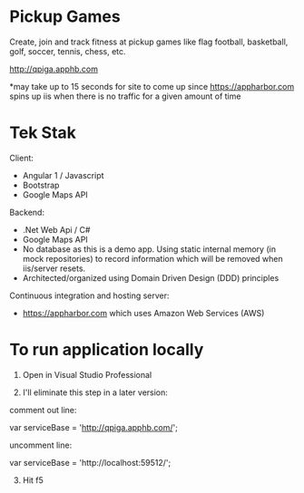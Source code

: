 # Pickup Games

Create, join and track fitness at pickup games like flag football, basketball, golf, soccer, tennis, chess, etc.

http://qpiga.apphb.com 

*may take up to 15 seconds for site to come up since https://appharbor.com spins up iis when there is no traffic for a given amount of time

# Tek Stak

Client:

- Angular 1 / Javascript
- Bootstrap
- Google Maps API

Backend:

- .Net Web Api / C#
- Google Maps API
- No database as this is a demo app.  Using static internal memory (in mock repositories) to record information which will be removed when iis/server resets.
- Architected/organized using Domain Driven Design (DDD) principles

Continuous integration and hosting server:

- https://appharbor.com which uses Amazon Web Services (AWS)

# To run application locally

1. Open in Visual Studio Professional

2. I'll eliminate this step in a later version:

comment out line:

var serviceBase = 'http://qpiga.apphb.com/';

uncomment line:

var serviceBase = 'http://localhost:59512/';

3. Hit f5